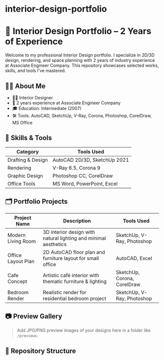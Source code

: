 # interior-design-portfolio
# 🏡 Interior Design Portfolio – 2 Years of Experience

Welcome to my professional Interior Design portfolio. I specialize in 2D/3D design, rendering, 
and space planning with 2 years of industry experience at Associate Engineer Company. 
This repository showcases selected works, skills, and tools I've mastered.

## 👩‍🎨 About Me

- 🧑‍💼 Interior Designer
- 🏢 2 years experience at Associate Engineer Company
- 🎓 Education: Intermediate (2007)
- 🛠️ Tools: AutoCAD, SketchUp, V-Ray, Corona, Photoshop, CorelDraw, MS Office

## 🧰 Skills & Tools

| Category          | Tools Used                                |
|-------------------|--------------------------------------------|
| Drafting & Design | AutoCAD 2D/3D, SketchUp 2021               |
| Rendering         | V-Ray 6.5, Corona 9                        |
| Graphic Design    | Photoshop CC, CorelDraw                    |
| Office Tools      | MS Word, PowerPoint, Excel                |

## 🗂️ Portfolio Projects

| Project Name       | Description                                                       | Tools Used                       |
|--------------------|-------------------------------------------------------------------|----------------------------------|
| Modern Living Room | 3D interior design with natural lighting and minimal aesthetics  | SketchUp, V-Ray, Photoshop       |
| Office Layout Plan | 2D AutoCAD floor plan and furniture layout for small office      | AutoCAD, Excel                   |
| Cafe Concept       | Artistic café interior with thematic furniture & lighting        | SketchUp, Corona, CorelDraw      |
| Bedroom Render     | Realistic render for residential bedroom project                 | SketchUp, V-Ray, Photoshop       |

## 📷 Preview Gallery

> Add JPG/PNG preview images of your designs here in a folder like `/previews`.

## 📁 Repository Structure

